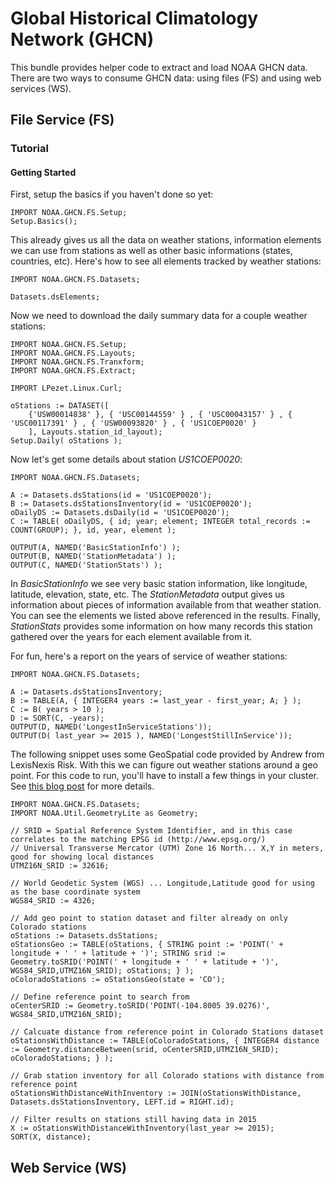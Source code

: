 # Global Historical Climatology Network (GHCN)

This bundle provides helper code to extract and load NOAA GHCN data.
There are two ways to consume GHCN data: using files (FS) and using web services (WS).


## File Service (FS)


### Tutorial

#### Getting Started

First, setup the basics if you haven't done so yet:

	IMPORT NOAA.GHCN.FS.Setup;
	Setup.Basics();
	
This already gives us all the data on weather stations, information elements we can use from stations as well as other basic informations (states, countries, etc).
Here's how to see all elements tracked by weather stations:

	IMPORT NOAA.GHCN.FS.Datasets;

	Datasets.dsElements;
	
Now we need to download the daily summary data for a couple weather stations:

	IMPORT NOAA.GHCN.FS.Setup;
	IMPORT NOAA.GHCN.FS.Layouts;
	IMPORT NOAA.GHCN.FS.Tranxform;
	IMPORT NOAA.GHCN.FS.Extract;

	IMPORT LPezet.Linux.Curl;

	oStations := DATASET([ 
		{'USW00014838' }, { 'USC00144559' } , { 'USC00043157' } , { 'USC00117391' } , { 'USW00093820' } , { 'US1COEP0020' }
		], Layouts.station_id_layout);
	Setup.Daily( oStations );


Now let's get some details about station *US1COEP0020*:
	
	IMPORT NOAA.GHCN.FS.Datasets;
	
	A := Datasets.dsStations(id = 'US1COEP0020');
	B := Datasets.dsStationsInventory(id = 'US1COEP0020');
	oDailyDS := Datasets.dsDaily(id = 'US1COEP0020');
	C := TABLE( oDailyDS, { id; year; element; INTEGER total_records := COUNT(GROUP); }, id, year, element );

	OUTPUT(A, NAMED('BasicStationInfo') );
	OUTPUT(B, NAMED('StationMetadata') );
	OUTPUT(C, NAMED('StationStats') );
	
In *BasicStationInfo* we see very basic station information, like longitude, latitude, elevation, state, etc.
The *StationMetadata* output gives us information about pieces of information available from that weather station. You can see the elements we listed above referenced in the results.
Finally, *StationStats* provides some information on how many records this station gathered over the years for each element available from it.

For fun, here's a report on the years of service of weather stations:

	IMPORT NOAA.GHCN.FS.Datasets;

	A := Datasets.dsStationsInventory;
	B := TABLE(A, { INTEGER4 years := last_year - first_year; A; } );
	C := B( years > 10 );
	D := SORT(C, -years);
	OUTPUT(D, NAMED('LongestInServiceStations'));
	OUTPUT(D( last_year >= 2015 ), NAMED('LongestStillInService'));
	
The following snippet uses some GeoSpatial code provided by Andrew from LexisNexis Risk. With this we can figure out weather stations around a geo point.
For this code to run, you'll have to install a few things in your cluster. See [this blog post](https://hpccsystems.com/resources/blog/afarrell/pursuit-perils-geo-spatial-risk-analysis-through-hpcc-systems) for more details.

	IMPORT NOAA.GHCN.FS.Datasets;
	IMPORT NOAA.Util.GeometryLite as Geometry;
	
	// SRID = Spatial Reference System Identifier, and in this case correlates to the matching EPSG id (http://www.epsg.org/)
	// Universal Transverse Mercator (UTM) Zone 16 North... X,Y in meters, good for showing local distances
	UTMZ16N_SRID := 32616; 

	// World Geodetic System (WGS) ... Longitude,Latitude good for using as the base coordinate system
	WGS84_SRID := 4326; 

	// Add geo point to station dataset and filter already on only Colorado stations
	oStations := Datasets.dsStations;
	oStationsGeo := TABLE(oStations, { STRING point := 'POINT(' + longitude + ' ' + latitude + ')'; STRING srid := Geometry.toSRID('POINT(' + longitude + ' ' + latitude + ')', WGS84_SRID,UTMZ16N_SRID); oStations; } );
	oColoradoStations := oStationsGeo(state = 'CO');

	// Define reference point to search from
	oCenterSRID := Geometry.toSRID('POINT(-104.8005 39.0276)', WGS84_SRID,UTMZ16N_SRID);

	// Calcuate distance from reference point in Colorado Stations dataset
	oStationsWithDistance := TABLE(oColoradoStations, { INTEGER4 distance := Geometry.distanceBetween(srid, oCenterSRID,UTMZ16N_SRID); oColoradoStations; } );

	// Grab station inventory for all Colorado stations with distance from reference point
	oStationsWithDistanceWithInventory := JOIN(oStationsWithDistance, Datasets.dsStationsInventory, LEFT.id = RIGHT.id);

	// Filter results on stations still having data in 2015
	X := oStationsWithDistanceWithInventory(last_year >= 2015);
	SORT(X, distance);


## Web Service (WS)

